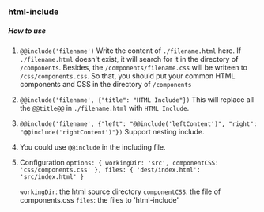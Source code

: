 ### html-include

##### How to use

1. `@@include('filename')`
    Write the content of `./filename.html` here.
    If `./filename.html` doesn't exist, it will search for it in the directory of `/components`.
    Besides, the `/components/filename.css` will be writeen to `/css/components.css`. So that,
    you should put your common HTML components and CSS in the directory of `/components`

2. `@@include('filename', {"title": "HTML Include"})`
    This will replace all the `@@title@@` in `./filename.html` with `HTML Include`.

3. `@@include('filename', {"left": "@@include('leftContent')", "right": "@@include('rightContent')"})`
    Support nesting include.

4. You could use `@@include` in the including file.

5. Configuration
    `options: {
      workingDir: 'src',
      componentCSS: 'css/components.css'
    },
    files: {
      'dest/index.html': 'src/index.html'
    }`

    `workingDir`: the html source directory
    `componentCSS`: the file of components.css
    `files`: the files to 'html-include'